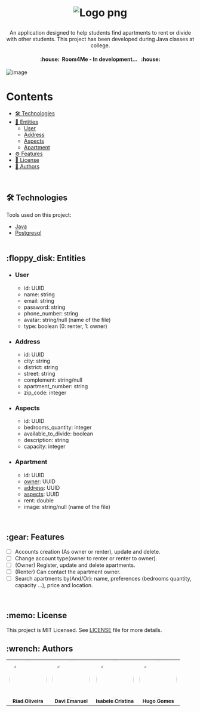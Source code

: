 <h1 align="center">

![Logo png](https://user-images.githubusercontent.com/88398990/156489186-24d246c7-fa32-4793-ae59-e29bc99e09ce.png)

</h1>

<p align="center">
  An application designed to help students find apartments to rent or divide with other students. This project has been developed during Java classes at college.
</p>

<h4 align="center">
	:house:&nbsp; Room4Me - In development... &nbsp; :house: </br>
</h4>

![image](https://img.shields.io/github/license/RiadOliveira/Room4Me)

Contents
=================
<!--ts-->
   * [🛠 Technologies](#technologies)
   * [:floppy_disk: Entities](#entities)
      * [User](#entity-user)
      * [Address](#entity-address)
      * [Aspects](#entity-aspects)
      * [Apartment](#entity-apartment)
   * [:gear: Features](#features)
   * [:memo: License](#license)
   * [:wrench: Authors](#authors)
<!--te-->
</br>

<h2 id="technologies">🛠 Technologies</h2>
Tools used on this project:

- [Java](https://www.java.com/)
- [Postgresql](https://www.postgresql.org/) </br></br>

<h2 id="entities">:floppy_disk: Entities</h2>

- <h3 id="entity-user">User</h3>

  - id: UUID
  - name: string
  - email: string
  - password: string
  - phone_number: string
  - avatar: string/null (name of the file)
  - type: boolean (0: renter, 1: owner)

- <h3 id="entity-address">Address</h3>

  - id: UUID
  - city: string
  - district: string
  - street: string
  - complement: string/null
  - apartment_number: string
  - zip_code: integer

- <h3 id="entity-aspects">Aspects</h3>

  - id: UUID
  - bedrooms_quantity: integer
  - available_to_divide: boolean
  - description: string
  - capacity: integer

- <h3 id="entity-apartment">Apartment</h3>

  - id: UUID
  - <a href="#entity-user">owner</a>: UUID
  - <a href="#entity-address">address</a>: UUID
  - <a href="#entity-aspects">aspects</a>: UUID
  - rent: double
  - image: string/null (name of the file)

</br>

<h2 id="features">:gear: Features</h2>

- [ ] Accounts creation (As owner or renter), update and delete.
- [ ] Change account type(owner to renter or renter to owner).
- [ ] (Owner) Register, update and delete apartments.
- [ ] (Renter) Can contact the apartment owner. 
- [ ] Search apartments by(And/Or): name, preferences (bedrooms quantity, capacity ...), price and location.

</br>

<h2 id="license">:memo: License</h2>
This project is MIT Licensed. See <a href="https://github.com/RiadOliveira/Room4Me/blob/main/LICENSE">LICENSE</a> file for more details.

</br>

<h2 id="authors">:wrench: Authors</h2>

<table>
  <tr>
    <td align="center">
      <a href="https://github.com/RiadOliveira">
        <img style="border-radius: 50%;" src="https://avatars.githubusercontent.com/u/69125013?v=4" width="100px;" alt=""/>
        <br /><sub><b>Ríad Oliveira</b></sub>
      </a>
    </td>
    <td align="center">
      <a href="https://github.com/DaviEmanuelll">
        <img style="border-radius: 50%;" src="https://avatars.githubusercontent.com/u/88398990?v=4" width="100px;" alt=""/>
        <br /><sub><b>Davi Emanuel</b></sub>
      </a>
    </td>
    <td align="center">
      <a href="https://github.com/isabeleLima">
        <img style="border-radius: 50%;" src="https://avatars.githubusercontent.com/u/58983203?v=4" width="100px;" alt=""/>
        <br /><sub><b>Isabele Cristina</b></sub>
      </a>
    </td>
    <td align="center">
      <a href="https://github.com/HugoGomes35">
        <img style="border-radius: 50%;" src="https://avatars.githubusercontent.com/u/88948975?v=4" width="100px;" alt=""/>
        <br /><sub><b>Hugo Gomes</b></sub>
      </a>
    </td>
  </tr>
</table>
